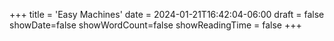 +++
title = 'Easy Machines'
date = 2024-01-21T16:42:04-06:00
draft = false
showDate=false
showWordCount=false
showReadingTime = false
+++
